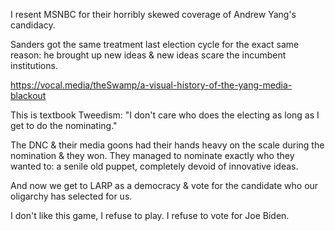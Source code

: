 I resent MSNBC for their horribly skewed coverage of Andrew Yang's candidacy.

Sanders got the same treatment last election cycle for the exact same reason: he brought up new ideas & new ideas scare the incumbent institutions.

https://vocal.media/theSwamp/a-visual-history-of-the-yang-media-blackout

This is textbook Tweedism: "I don't care who does the electing as long as I get to do the nominating."

The DNC & their media goons had their hands heavy on the scale during the nomination & they won. They managed to nominate exactly who they wanted to: a senile old puppet, completely devoid of innovative ideas.

And now we get to LARP as a democracy & vote for the candidate who our oligarchy has selected for us.

I don't like this game, I refuse to play. I refuse to vote for Joe Biden.
